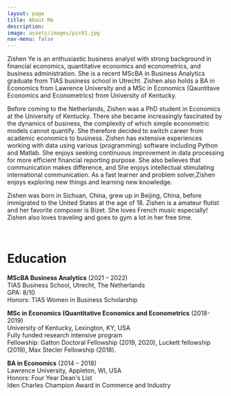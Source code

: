 ```yaml
---
layout: page
title: About Me
description: 
image: assets/images/pic01.jpg
nav-menu: false
---
```


Zishen Ye is an enthusiastic business analyst with strong background in financial economics, quantitative economics and econometrics, and business administration. She is a recent MScBA in Business Analytics graduate from TIAS business school in Utrecht.  Zishen also holds a BA in Economics from Lawrence University and a MSc in Economics (Qauntitave Economics and Econometrics) from University of Kentucky.

Before coming to the Netherlands, Zishen was a PhD student in Economics at the University of Kentucky. There she became increasingly fascinated by the dynamics of business, the complexity of which simple econometric models cannot quantify. She therefore decided to switch career from academic economics to business. Zishen has extensive experiences working with data using various (programming) software including Python and Matlab. She enjoys seeking continuous improvement in data processing for more efficient financial reporting purpose. She also believes that communication makes difference, and She enjoys intellectual stimulating international communication. As a fast learner and problem solver,Zishen enjoys exploring new things and learning new knowledge.

Zishen was born in Sichuan, China, grew up in Beijing, China, before immigrated to the United States at the age of 18.  Zishen is a amateur flutist and her favorite composer is Bizet. She loves French music especially! Zishen also loves traveling and goes to gym a lot in her free time.

<br/>

# Education

**MScBA Business Analytics** (2021 – 2022) <br/>
TIAS Business School, Utrecht, The Netherlands <br/>
GPA: 8/10  <br/>
Honors: TIAS Women in Business Scholarship


**MSc in Economics (Quantitative Economics and Econometrics** (2018-2019) <br/>
University of Kentucky, Lexington, KY, USA <br/>
Fully funded research intensive program <br/>
Fellowship: Gatton Doctoral Fellowship (2019, 2020), Luckett fellowship (2019), Max Stecler Fellowship (2018).

**BA in Economics** (2014 – 2018) <br/>
Lawrence University, Appleton, WI, USA <br/>
Honors: Four Year Dean's List <br/>
        Iden Charles Champion Award in Commerce and Industry




